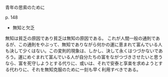 青年の思索のために

p. 148

- 無知と欠乏

無知は貧乏の原因であり貧乏は無知の原因である。
これが人間一般の通則であるが、この通則をやぶって、無知でありながら何かの運に恵まれて富んでいる人も決して少くはない。この変則的現象は、しかし、決して永くはつづかないであろう。運にめぐまれて富んでいる人が自分たちの富をながつづきさせたいと思うなら、富を死守しようとする代りに、或いは、それで安泰と享楽を求めようとする代わりに、それを無知克服のために一刻も早く利用すべきである。
